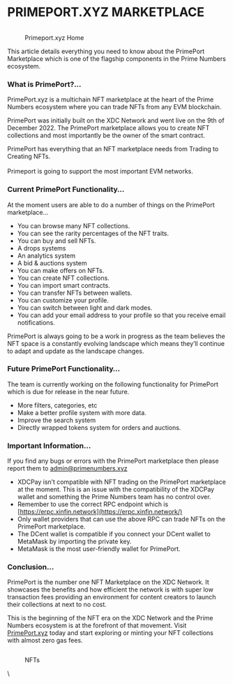 # PRIMEPORT.XYZ MARKETPLACE

<figure><img src="https://cdn-images-1.medium.com/max/1600/1*Wt5oaOrTcsec62I5AMG4Tw.png" alt=""><figcaption><p>Primeport.xyz Home</p></figcaption></figure>

&#x20;

This article details everything you need to know about the PrimePort Marketplace which is one of the flagship components in the Prime Numbers ecosystem.

### What is PrimePort?… <a href="#cfda" id="cfda"></a>

PrimePort.xyz is a multichain NFT marketplace at the heart of the Prime Numbers ecosystem where you can trade NFTs from any EVM blockchain.

PrimePort was initially built on the XDC Network and went live on the 9th of December 2022. The PrimePort marketplace allows you to create NFT collections and most importantly be the owner of the smart contract.

PrimePort has everything that an NFT marketplace needs from Trading to Creating NFTs.\
\
Primeport is going to support the most important EVM networks.

### Current PrimePort Functionality… <a href="#4d64" id="4d64"></a>

At the moment users are able to do a number of things on the PrimePort marketplace…

* You can browse many NFT collections.
* You can see the rarity percentages of the NFT traits.
* You can buy and sell NFTs.
* A drops systems
* An analytics system
* A bid & auctions system
* You can make offers on NFTs.
* You can create NFT collections.
* You can import smart contracts.
* You can transfer NFTs between wallets.
* You can customize your profile.
* You can switch between light and dark modes.
* You can add your email address to your profile so that you receive email notifications.

PrimePort is always going to be a work in progress as the team believes the NFT space is a constantly evolving landscape which means they’ll continue to adapt and update as the landscape changes.

### Future PrimePort Functionality… <a href="#a800" id="a800"></a>

The team is currently working on the following functionality for PrimePort which is due for release in the near future.

* More filters, categories, etc
* Make a better profile system with more data.
* Improve the search system
* Directly wrapped tokens system for orders and auctions.

### Important Information… <a href="#4716" id="4716"></a>

If you find any bugs or errors with the PrimePort marketplace then please report them to admin@primenumbers.xyz

* XDCPay isn’t compatible with NFT trading on the PrimePort marketplace at the moment. This is an issue with the compatibility of the XDCPay wallet and something the Prime Numbers team has no control over.
* Remember to use the correct RPC endpoint which is [https://erpc.xinfin.network](https://erpc.xinfin.network/)
* Only wallet providers that can use the above RPC can trade NFTs on the PrimePort marketplace.
* The DCent wallet is compatible if you connect your DCent wallet to MetaMask by importing the private key.
* MetaMask is the most user-friendly wallet for PrimePort.

### Conclusion… <a href="#55f7" id="55f7"></a>

PrimePort is the number one NFT Marketplace on the XDC Network. It showcases the benefits and how efficient the network is with super low transaction fees providing an environment for content creators to launch their collections at next to no cost.

This is the beginning of the NFT era on the XDC Network and the Prime Numbers ecosystem is at the forefront of that movement. Visit [PrimePort.xyz](https://primeport.xyz/) today and start exploring or minting your NFT collections with almost zero gas fees.

<figure><img src="https://cdn-images-1.medium.com/max/1600/1*xRgAsmg89ufpeoXz9zDRRg.png" alt=""><figcaption><p>NFTs</p></figcaption></figure>

\

